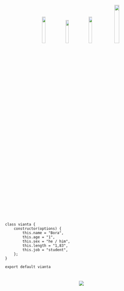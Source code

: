 

<p align="center">
 <a href="https://discord.com/users/1066325281943584778" target"blank_"><img width="15%" src="https://img.shields.io/badge/Discord%20-191717.svg?&style=for-the-badge&logo=discord&logoColor=white"></a>
  <a href="https://github.com/viantabu" target"blank_"><img width="14%" src="https://img.shields.io/badge/GitHub%20-191717.svg?&style=for-the-badge&logo=github&logoColor=white"></a>
  <a href="https://open.spotify.com/user/314mqujf6tpsvdhgl62ulztkmhdu?si=a66c6243e0b343ef" target"blank_"><img width="15%" src="https://img.shields.io/badge/Spotify%20-191717.svg?&style=for-the-badge&logo=spotify&logoColor=white"></a>
 <a href="https://www.instagram.com/7alprn_/" target"blank_"><img width="18%" src="https://img.shields.io/badge/INSTAGRAM%20-191717.svg?&style=for-the-badge&logo=instagram&logoColor=white"></a>



``` 
class vianta {
    constructor(options) {
        this.name = "Bora",
        this.age = "1",
        this.sex = "he / him",
        this.length = "1,83",
        this.job = "student",
    };
}

export default vianta
```   
#

<div align="center" >
 <a href="https://discord.com/users/1066325281943584778" title="Discord Profile"><img src="https://lanyard-profile-readme.vercel.app/api/1066325281943584778?animated=false&hideDiscrim=true&borderRadius=30px&idleMessage=Probably%20doing%20something%20else...4"> 

